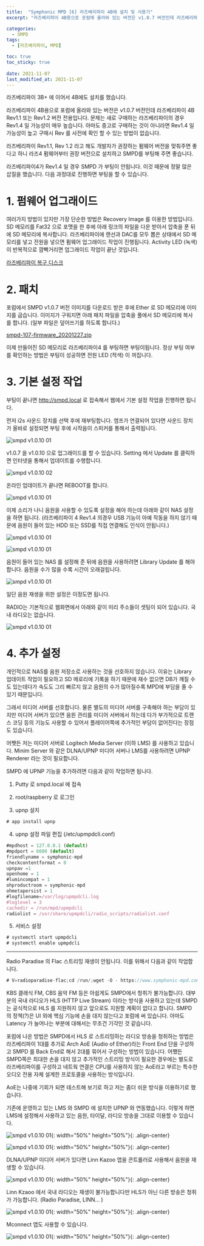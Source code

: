 ```yaml
---
title:  "Symphonic MPD [6] 라즈베리파이 4B에 설치 및 사용기"
excerpt: "라즈베리파이 4B용으로 포럼에 올라와 있는 버전은 v1.0.7 버전인데 라즈베리파이 4B Rev1.1 또는 Rev1.2 버전 전용입니다. 문제는 새로 구매하는 라즈베리파이의 경우 Rev1.4 일 가능성이 매우 높습니다."

categories:
  - SMPD
tags:
  - [라즈베리파이, MPD]

toc: true
toc_sticky: true
 
date: 2021-11-07
last_modified_at: 2021-11-07
---
```

라즈베리파이 3B+ 에 이어서 4B에도 설치를 했습니다.​

라즈베리파이 4B용으로 포럼에 올라와 있는 버전은 v1.0.7 버전인데 라즈베리파이 4B Rev1.1 또는 Rev1.2 버전 전용입니다. 문제는 새로 구매하는 라즈베리파이의 경우 Rev1.4 일 가능성이 매우 높습니다. 아마도 중고로 구매하는 것이 아니라면 Rev1.4 일 가능성이 높고 구매시 Rev 를 사전에 확인 할 수 있는 방법이 없습니다.

라즈베리파이 Rev1.1, Rev 1.2 라고 해도 개발자가 권장하는 펌웨어 버전을 맞춰주면 좋다고 하니 라즈4 펌웨어부터 권장 버전으로 설치하고 SMPD를 부팅해 주면 좋습니다. 

라즈베리파이4가 Rev1.4 일 경우 SMPD 가 부팅이 안됩니다. 이것 때문에 정말 많은 삽질을 했습니다. 다음 과정대로 진행하면 부팅을 할 수 있습니다.

# 1. 펌웨어 업그래이드
여러가지 방법이 있지만 가장 단순한 방법은 Recovery Image 를 이용한 방법입니다. SD 메모리를 Fat32 으로 포맷을 한 후에 아래 링크의 파일을 다운 받아서 압축을 푼 뒤에 SD 메모리에 복사합니다. 라즈베리파이에 랜선과 DAC를 모두 뽑은 상태에서 SD 메모리를 넣고 전원을 넣으면 펌웨어 업그래이드 작업이 진행됩니다. Activity LED (녹색)이 반복적으로 깜빡거리면 업그래이드 작업이 끝난 것입니다.

[라즈베리파이 복구 디스크](https://github.com/raspberrypi/rpi-eeprom/releases/download/v2021.04.29-138a1-disk-images/rpi-boot-eeprom-recovery-2021-04-29-vl805-000138a1-sd.zip)

# 2. 패치
포럼에서 SMPD v1.0.7 버전 이미지를 다운로드 받은 후에 Ether 로 SD 메모리에 이미지를 굽습니다. 이미지가 구워지면 아래 패치 파일을 압축을 풀에서 SD 메모리에 복사를 합니다. (일부 파일은 덮어쓰기를 하도록 합니다.)

[smpd-107-firmware_20201227.zip](/assets/downloads/smpd-107-firmware_20201227.zip)

이제 만들어진 SD 메모리로 라즈베리파이4 를 부팅하면 부팅이됩니다. 정상 부팅 여부를 확인하는 방법은 부팅이 성공하면 전원 LED (적색) 이 꺼집니다. 

# 3. 기본 설정 작업
부팅이 끝나면 http://smpd.local 로 접속해서 웹에서 기본 설정 작업을 진행하면 됩니다.

먼저 i2s 사운드 장치를 선택 후에 재부팅합니다. 앰프가 연결되어 있다면 사운드 장치가 올바로 설정되면 부팅 후에 시작음이 스피커를 통해서 출력됩니다.

![smpd v1.0.10 01](/assets/images/smpd-v100-01.png)

v1.0.7 을 v1.0.10 으로 업그래이드를 할 수 있습니다. Setting 에서 Update 를 클릭하면 인터넷을 통해서 업데이트를 수행합니다.   

![smpd v1.0.10 02](/assets/images/smpd-v100-02.png)

온라인 업데이트가 끝나면 REBOOT를 합니다.

![smpd v1.0.10 01](/assets/images/smpd-v100-03.png)

이제 소리가 나니 음원을 사용할 수 있도록 설정을 해야 하는데 아래와 같이 NAS 설정을 하면 됩니다. (라즈베리파이 4 Rev1.4 의경우 USB 기능이 아예 작동을 하지 않기 때문에 음원이 들어 있는 HDD 또는 SSD를 직접 연결해도 인식이 안됩니다.)  

![smpd v1.0.10 01](/assets/images/smpd-v100-04.png)

![smpd v1.0.10 01](/assets/images/smpd-v100-05.png)

음원이 들어 있는 NAS 를 설정해 준 뒤에 음원을 사용하려면 Library Update 를 해야 합니다. 음원을 수가 많을 수록 시간이 오래걸립니다.

![smpd v1.0.10 01](/assets/images/smpd-v100-06.png)

일단 음원 재생을 위한 설정은 이정도면 됩니다.

RADIO는 기본적으로 웹화면에서 아래와 같이 미리 주소들이 셋팅이 되어 있습니다. 국내 라디오는 없습니다.

![smpd v1.0.10 01](/assets/images/smpd-v100-07.png)

# 4. 추가 설정
개인적으로 NAS를 음원 저장소로 사용하는 것을 선호하지 않습니다. 이유는 Library 업데이트 작업이 필요하고 SD 메로리에 기록을 하기 때문에 재수 없으면 DB가 깨질 수도 있는데다가 속도도 그리 빠르지 않고 음원의 수가 많아질수록 MPD에 부담을 줄 수 있기 때문입니다.

그래서 미디어 서버를 선호합니다. 물론 별도의 미디어 서버를 구축해야 하는 부담이 있지만 미디어 서버가 있으면 음원 관리를 미디어 서버에서 하는데 다가 부가적으로 트랜스 코딩 등의 기능도 사용할 수 있어서 플레이어쪽에 추가적인 부담이 없어진다는 장점도 있습니다.

어쨋든 저는 미디어 서버로 Logitech Media Server (이하 LMS) 를 사용하고 있습니다.  Minim Server 와 같은 DLNA/UPNP 미디어 서버나 LMS를 사용하려면 UPNP Renderer 라는 것이 필요합니다.

SMPD 에 UPNP 기능을 추가하려면 다음과 같이 작업하면 됩니다.

1. Putty 로 smpd.local 에 접속

2. root/raspberry 로 로그인

3. upnp 설치
```javascript
# app install upnp
```
4. upnp 설정 파일 편집 (/etc/upmpdcli.conf)
```javascript
#mpdhost = 127.0.0.1 (default)
#mpdport = 6600 (default)
friendlyname = symphonic-mpd
checkcontentformat = 0
upnpav =1
openhome = 1
#lumincompat = 1
ohproductroom = symphonic-mpd
ohmetapersist = 1
#logfilename=/var/log/upmpdcli.log
#loglevel = 3
cachedir = /run/mpd/upmpdcli
radiolist = /usr/share/upmpdcli/radio_scripts/radiolist.conf
```

5. 서비스 설정
```javascript
# systemctl start upmpdcli
# systemctl enable upmpdcli
```
---

Radio Paradise 의 Flac 스트리밍 재생이 안됩니다. 이를 위해서 다음과 같이 작업합니다.
```javascript
# V=radioparadise-flac;cd /run/;wget -O - https://www.symphonic-mpd.com/release/files/$V.tar.gz|tar xzf -;cd $V;./install.sh;cd
```
KBS 클래식 FM, CBS 음악 FM 등은 아쉽게도 SMPD에서 청취가 불가능합니다. 대부분의 국내 라디오가 HLS (HTTP Live Stream) 이라는 방식을 사용하고 있는데 SMPD 는 공식적으로 HLS 를 지원하지 않고 앞으로도 지원할 계획이 없다고 합니다. SMPD 의 정책(?)은 UI 외에 핵심 기능에 손을 대지 않는다고 포럼에 써 있습니다. 아마도 Latency 가 늘어나는 부분에 대해서는 무조건 기각인 것 같습니다.

포럼에 나온 방법은 SMPD에서 HLS 로 스트리밍하는 라디오 방송을 청취하는 방법은 라즈베리파이 1대를 추가로 Arch AoE (Audio of Ether)라는 Front End 단을 구성하고 SMPD 를 Back End로 해서 2대를 묶어서 구성하는 방법이 있습니다. 어쨌든 SMPD쪽은 최대한 손을 대지 않고 추가적인 스트리밍 방식이 필요한 경우에는 별도로 라즈베리파이를 구성하고 네트웍 연결은 CPU를 사용하지 않는 AoE라고 부르는 특수한 오디오 전용 자체 설계한 프로토콜을 사용하는 방식입니다.

AoE는 나중에 기회가 되면 테스트해 보기로 하고 저는 좀더 쉬운 방식을 이용하기로 했습니다.

기존에 운영하고 있는 LMS 와 SMPD 에 설치한 UPNP 와 연동했습니다. 이렇게 하면 LMS에 설정해서 사용하고 있는 음원, 타이달, 라디오 방송을 그대로 이용할 수 있습니다.  

![smpd v1.0.10 01](/assets/images/smpd-v100-08.png){: width="50%" height="50%"}{: .align-center}

![smpd v1.0.10 01](/assets/images/smpd-v100-09.png){: width="50%" height="50%"}{: .align-center}

DLNA/UPNP 미디어 서버가 있다면 Linn Kazoo 앱을 콘트롤러로 사용해서 음원을 재생할 수 있습니다.

![smpd v1.0.10 01](/assets/images/smpd-v100-10.png){: width="50%" height="50%"}{: .align-center}

Linn Kzaoo 에서 국내 라디오는 재생이 불가능합니다만 HLS가 아닌 다른 방송은 청취가 가능합니다. (Radio Paradise, LINN... )

![smpd v1.0.10 01](/assets/images/smpd-v100-11.png){: width="50%" height="50%"}{: .align-center}

Mconnect 앱도 사용할 수 있습니다.

![smpd v1.0.10 01](/assets/images/smpd-v100-12.png){: width="50%" height="50%"}{: .align-center}

